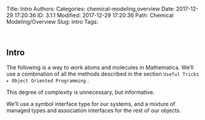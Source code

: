 Title: Intro
Authors: 
Categories: chemical-modeling,overview
Date: 2017-12-29 17:20:36
ID: 3.1.1
Modified: 2017-12-29 17:20:36
Path: Chemical Modeling/Overview
Slug: intro
Tags: 

<a id="intro" style="width:0;height:0;margin:0;padding:0;">&zwnj;</a>

## Intro

The following is a way to work atoms and molecules in Mathematica. We’ll use a combination of all the methods described in the section  ```Useful Tricks ▸ Object Oriented Programming``` .

This degree of complexity is unnecessary, but informative.

We’ll use a symbol interface type for our systems, and a mixture of managed types and association interfaces for the rest of our objects.